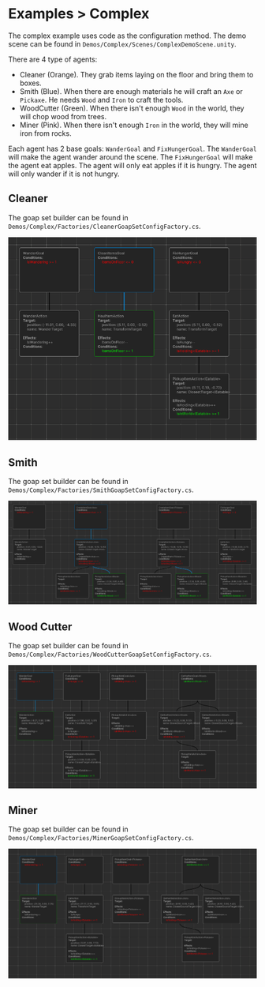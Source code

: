﻿# Examples > Complex

The complex example uses code as the configuration method. The demo scene can be found in `Demos/Complex/Scenes/ComplexDemoScene.unity`.

There are 4 type of agents:
* Cleaner (Orange). They grab items laying on the floor and bring them to boxes.
* Smith (Blue). When there are enough materials he will craft an `Axe` or `Pickaxe`. He needs `Wood` and `Iron` to craft the tools.
* WoodCutter (Green). When there isn't enough `Wood` in the world, they will chop wood from trees.
* Miner (Pink). When there isn't enough `Iron` in the world, they will mine iron from rocks.

Each agent has 2 base goals: `WanderGoal` and `FixHungerGoal`. The `WanderGoal` will make the agent wander around the scene. The `FixHungerGoal` will make the agent eat apples. The agent will only eat apples if it is hungry. The agent will only wander if it is not hungry.

## Cleaner
The goap set builder can be found in `Demos/Complex/Factories/CleanerGoapSetConfigFactory.cs`.

![Clenaer graph](../images/demo_complex_cleaner_graph.png)

## Smith
The goap set builder can be found in `Demos/Complex/Factories/SmithGoapSetConfigFactory.cs`.

![Smith graph](../images/demo_complex_smith_graph.png)

## Wood Cutter
The goap set builder can be found in `Demos/Complex/Factories/WoodCutterGoapSetConfigFactory.cs`.

![Wood Cutter graph](../images/demo_complex_woodcutter_graph.png)

## Miner
The goap set builder can be found in `Demos/Complex/Factories/MinerGoapSetConfigFactory.cs`.

![Wood Cutter graph](../images/demo_complex_miner_graph.png)